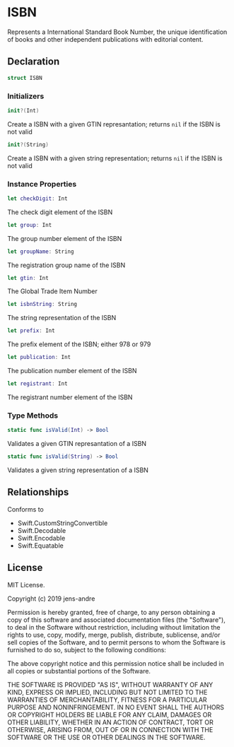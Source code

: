 # ISBN

Represents a International Standard Book Number, the unique identification of books and other independent publications with editorial content.

## Declaration

```swift
struct ISBN
```

### Initializers

```swift
init?(Int)
```
Create a ISBN with a given GTIN represantation; returns `nil` if the ISBN is not valid

```swift
init?(String)
```
Create a ISBN with a given string representation; returns `nil` if the ISBN is not valid

### Instance Properties

```swift
let checkDigit: Int
```
The check digit element of the ISBN

```swift
let group: Int
```
The group number element of the ISBN

```swift
let groupName: String
```
The registration group name of the ISBN

```swift
let gtin: Int
```
The Global Trade Item Number

```swift
let isbnString: String
```
The string representation of the ISBN

```swift
let prefix: Int
```
The prefix element of the ISBN; either 978 or 979

```swift
let publication: Int
```
The publication number element of the ISBN

```swift
let registrant: Int
```
The registrant number element of the ISBN

### Type Methods

```swift
static func isValid(Int) -> Bool
```
Validates a given GTIN represantation of a ISBN

```swift
static func isValid(String) -> Bool
```
Validates a given string representation of a ISBN

## Relationships

Conforms to

- Swift.CustomStringConvertible
- Swift.Decodable
- Swift.Encodable
- Swift.Equatable

## License

MIT License.

Copyright (c) 2019 jens-andre

Permission is hereby granted, free of charge, to any person obtaining a copy of this software and associated documentation files (the "Software"), to deal in the Software without restriction, including without limitation the rights to use, copy, modify, merge, publish, distribute, sublicense, and/or sell copies of the Software, and to permit persons to whom the Software is furnished to do so, subject to the following conditions:

The above copyright notice and this permission notice shall be included in all copies or substantial portions of the Software.

THE SOFTWARE IS PROVIDED "AS IS", WITHOUT WARRANTY OF ANY KIND, EXPRESS OR IMPLIED, INCLUDING BUT NOT LIMITED TO THE WARRANTIES OF MERCHANTABILITY, FITNESS FOR A PARTICULAR PURPOSE AND NONINFRINGEMENT. IN NO EVENT SHALL THE AUTHORS OR COPYRIGHT HOLDERS BE LIABLE FOR ANY CLAIM, DAMAGES OR OTHER LIABILITY, WHETHER IN AN ACTION OF CONTRACT, TORT OR OTHERWISE, ARISING FROM, OUT OF OR IN CONNECTION WITH THE SOFTWARE OR THE USE OR OTHER DEALINGS IN THE SOFTWARE.
